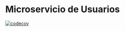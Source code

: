 # Microservicio de Usuarios

[![codecov](https://codecov.io/gh/Ubademy-G3/users.service/branch/main/graph/badge.svg?token=5ODNFTLVGI)](https://codecov.io/gh/Ubademy-G3/users.service)
